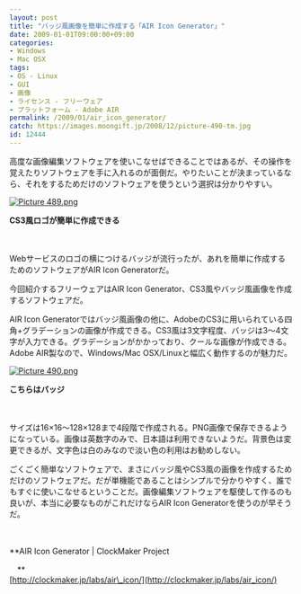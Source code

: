 ```yaml
---
layout: post
title: "バッジ風画像を簡単に作成する「AIR Icon Generator」"
date: 2009-01-01T09:00:00+09:00
categories:
- Windows
- Mac OSX
tags: 
- OS - Linux
- GUI
- 画像
- ライセンス - フリーウェア
- プラットフォーム - Adobe AIR
permalink: /2009/01/air_icon_generator/
catch: https://images.moongift.jp/2008/12/picture-490-tm.jpg
id: 12444
---
```

高度な画像編集ソフトウェアを使いこなせばできることではあるが、その操作を覚えたりソフトウェアを手に入れるのが面倒だ。やりたいことが決まっているなら、それをするためだけのソフトウェアを使うという選択は分かりやすい。

  

[![Picture 489.png](https://images.moongift.jp/2008/12/picture-489-tm.jpg)](https://images.moongift.jp/2008/12/picture-489.png)  
  
**CS3風ロゴが簡単に作成できる**

  

　

  

Webサービスのロゴの横につけるバッジが流行ったが、あれを簡単に作成するためのソフトウェアがAIR Icon Generatorだ。

  

今回紹介するフリーウェアはAIR Icon Generator、CS3風やバッジ風画像を作成するソフトウェアだ。

  
<!--more-->

AIR Icon Generatorではバッジ風画像の他に、AdobeのCS3に用いられている四角+グラデーションの画像が作成できる。CS3風は3文字程度、バッジは3〜4文字が入力できる。グラデーションがかかっており、クールな画像が作成できる。Adobe AIR製なので、Windows/Mac OSX/Linuxと幅広く動作するのが魅力だ。

  

[![Picture 490.png](https://images.moongift.jp/2008/12/picture-490-tm.jpg)](https://images.moongift.jp/2008/12/picture-490.png)  
  
**こちらはバッジ**

  

　

  

サイズは16×16〜128×128まで4段階で作成される。PNG画像で保存できるようになっている。画像は英数字のみで、日本語は利用できないようだ。背景色は変更できるが、文字色は白のみなので淡い色の利用はお勧めしない。

  

ごくごく簡単なソフトウェアで、まさにバッジ風やCS3風の画像を作成するためだけのソフトウェアだ。だが単機能であることはシンプルで分かりやすく、誰でもすぐに使いこなせるということだ。画像編集ソフトウェアを駆使して作るのも良いが、本当に必要なものがこれだけならAIR Icon Generatorを使うのが早そうだ。

  

　

  

**AIR Icon Generator | ClockMaker Project  
  
　**  
  [http://clockmaker.jp/labs/air\_icon/](http://clockmaker.jp/labs/air_icon/)

  
